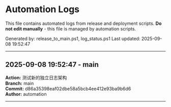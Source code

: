 # Automation Logs

This file contains automated logs from release and deployment scripts.
**Do not edit manually** - this file is managed by automation scripts.

Generated by: release_to_main.ps1, log_status.ps1
Last updated: 2025-09-08 19:52:47

---


## 2025-09-08 19:52:47 - main
**Action:** 测试新的独立日志架构  
**Branch:** main  
**Commit:** d86a35398eaf02dbe58a5bcb4ee412e93ba9b6d6  
**Author:** automation  

---


